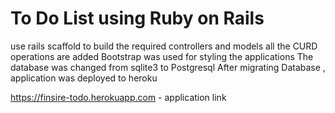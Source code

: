 # To Do List using Ruby on Rails
use rails scaffold to build the required controllers and models 
all the CURD operations are added
Bootstrap was used for styling the applications 
The database was changed from sqlite3 to Postgresql
After migrating Database , application was deployed to heroku

https://finsire-todo.herokuapp.com - application link
